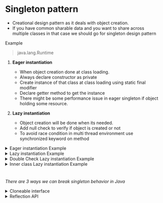 # Singleton pattern
- Creational design pattern as it deals with object creation.
- If you have common sharable data and you want to share across multiple classes in that case we should go for singleton design pattern

Example
> java.lang.Runtime

1. **Eager instantiation**
    - When object creation done at class loading.
    - Always declare constructor as private
    - Create instance of that class at class loading using static final modifier
    - Declare getter method to get the instance
    - There might be some performance issue in eager singleton if object holding some resource.
  
2. **Lazy instantiation**
    - Object creation will be done when its needed.
    - Add null check to verify if object is created or not
    - To avoid race condition in multi thread environment use synchronized keyword on method


<details><summary>Eager instantiation Example</summary>
  
  ```java
  class EagerSinglton{
         private static final EagerSinglton instance = new EagerSinglton();

         private EagerSinglton(){
         }

        public static EagerSinglton getInstance(){
            return instance;
        }
  }
    
  public class MyClass {
    
        public static void main(String args[]) {
            EagerSinglton e1 = EagerSinglton.getInstance();
     
            System.out.println("EagerSinglton " + e1.hashCode());
     
            EagerSinglton e2 = EagerSinglton.getInstance();
     
            System.out.println("EagerSinglton " + e2.hashCode());
        }
  }
  ```
</details>

<details><summary>Lazy instantiation Example</summary>
  
  ```java
    class LazySingleton{
        private LazySingleton(){

        } 

        private static LazySingleton instance;

        public static synchronized LazySingleton getInstance(){
            if(instance == null)
                return instance = new LazySingleton();

            return instance;
        }
    }
    
    public class MyClass {
    
        public static void main(String args[]) {
            LazySingleton l1 = LazySingleton.getInstance();
     
            System.out.println("LazySingleton " + l1.hashCode());
     
            LazySingleton l2 = LazySingleton.getInstance();
     
            System.out.println("LazySingleton " + l2.hashCode());
        }
    }
  ```
</details>
 
<details><summary>Double Check Lazy instantiation Example</summary>
  
  ```java
    class DoubleCheckLazySingleton{
        private DoubleCheckLazySingleton(){

        } 

        private static DoubleCheckLazySingleton instance;

        public static  DoubleCheckLazySingleton getInstance(){
            if(instance == null){
                synchronized(DoubleCheckLazySingleton.class){
                    if(instance == null){
                         return instance = new DoubleCheckLazySingleton();
                    }
                }
            }
            return instance;
        }
    }
    
    public class MyClass {
    
        public static void main(String args[]) {
            DoubleCheckLazySingleton d1 = DoubleCheckLazySingleton.getInstance();
     
            System.out.println("DoubleCheckLazySingleton " + d1.hashCode());
     
            DoubleCheckLazySingleton d2 = DoubleCheckLazySingleton.getInstance();
     
            System.out.println("DoubleCheckLazySingleton " + d2.hashCode());
        }
    }
  ```
</details>

<details><summary>Inner class Lazy instantiation Example</summary>
  
  ```java
    class LazyInnerSingleton{
    
        private LazyInnerSingleton(){

        }
        private static class SingletonHelper{
            private static final LazyInnerSingleton inst = new LazyInnerSingleton();      
        }

        public static LazyInnerSingleton getInstance(){
            return SingletonHelper.inst;
        }
    }
    
     public class MyClass {
    
        public static void main(String args[]) {
            LazyInnerSingleton ll1 = LazyInnerSingleton.getInstance();
     
            System.out.println("LazyInnerSingleton " + ll1.hashCode());
     
            LazyInnerSingleton ll2 = LazyInnerSingleton.getInstance();
     
            System.out.println("LazyInnerSingleton " + ll2.hashCode());
        }
    }
  ```
</details>

#
_There are 3 ways we can break singleton behavior in Java_

<details><summary>Cloneable interface</summary>
    
- To prevent this you can overrride clone() menthod and throw CloneNotSupportedException exception
    
    
  ```java
    class LazySingleton extends MyClone{
    
        private LazySingleton(){

        } 

        private static LazySingleton instance;

        //to prevent this we can overrride clone() menthod and throw CloneNotSupportedException exception
         @Override
        protected Object clone() throws CloneNotSupportedException{
            throw new CloneNotSupportedException();   
        }

        public static synchronized LazySingleton getInstance(){
            if(instance == null)
                return instance = new LazySingleton();

            return instance;
        }
    }

    class MyClone implements Cloneable{

        @Override
        protected Object clone() throws CloneNotSupportedException{
            return super.clone();    
        }
    }

    public class MyClass {
        public static void main(String args[]) throws CloneNotSupportedException {

         LazySingleton inst1 = LazySingleton.getInstance();
          System.out.println(inst1.hashCode());
         LazySingleton inst2 = (LazySingleton) inst1.clone();
          System.out.println(inst2.hashCode());
        }
    }
  ```
</details>

<details><summary>Reflection API</summary>   
    
  ```java
    import java.lang.reflect.Constructor;
    import java.lang.reflect.InvocationTargetException;

    class LazySingleton extends MyClone{
         private static LazySingleton instance;

         //to prevent new object creation using reflection
        private LazySingleton(){
            if(instance != null){
                throw new IllegalStateException("Object cant be created using reflection");
            }
        }

        //to prevent clone this we can overrride clone() menthod and throw CloneNotSupportedException exception
        @Override
        protected Object clone() throws CloneNotSupportedException{
            throw new CloneNotSupportedException();   
        }

        public static synchronized LazySingleton getInstance(){
            if(instance == null)
                return instance = new LazySingleton();

            return instance;
        }
    }

    class MyClone implements Cloneable{

        @Override
        protected Object clone() throws CloneNotSupportedException{
            return super.clone();    
        }
    }

    public class MyClass {
        public static void main(String args[]) 
            throws CloneNotSupportedException, InstantiationException, IllegalAccessException, IllegalArgumentException, InvocationTargetException{

         LazySingleton inst1 = LazySingleton.getInstance();
         System.out.println(inst1.hashCode());

         LazySingleton reflectionInst = null;

         Constructor[] consts = LazySingleton.class.getDeclaredConstructors();

         for(Constructor theConst : consts){
             theConst.setAccessible(true);
             reflectionInst = (LazySingleton)theConst.newInstance();
         }
          System.out.println(reflectionInst.hashCode());
        }
    }
  ```
</details>
